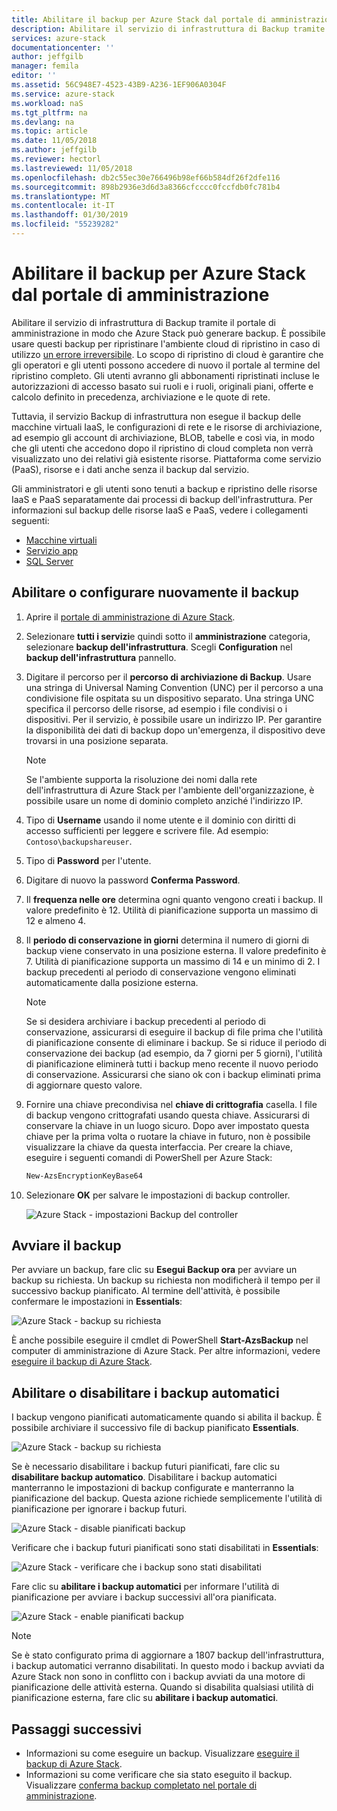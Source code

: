 ```yaml
---
title: Abilitare il backup per Azure Stack dal portale di amministrazione | Microsoft Docs
description: Abilitare il servizio di infrastruttura di Backup tramite il portale di amministrazione in modo che Azure Stack può essere ripristinato se si verifica un errore.
services: azure-stack
documentationcenter: ''
author: jeffgilb
manager: femila
editor: ''
ms.assetid: 56C948E7-4523-43B9-A236-1EF906A0304F
ms.service: azure-stack
ms.workload: naS
ms.tgt_pltfrm: na
ms.devlang: na
ms.topic: article
ms.date: 11/05/2018
ms.author: jeffgilb
ms.reviewer: hectorl
ms.lastreviewed: 11/05/2018
ms.openlocfilehash: db2c55ec30e766496b98ef66b584df26f2dfe116
ms.sourcegitcommit: 898b2936e3d6d3a8366cfcccc0fccfdb0fc781b4
ms.translationtype: MT
ms.contentlocale: it-IT
ms.lasthandoff: 01/30/2019
ms.locfileid: "55239282"
---
```

# <a name="enable-backup-for-azure-stack-from-the-administration-portal"></a>Abilitare il backup per Azure Stack dal portale di amministrazione
Abilitare il servizio di infrastruttura di Backup tramite il portale di amministrazione in modo che Azure Stack può generare backup. È possibile usare questi backup per ripristinare l'ambiente cloud di ripristino in caso di utilizzo [un errore irreversibile](./azure-stack-backup-recover-data.md). Lo scopo di ripristino di cloud è garantire che gli operatori e gli utenti possono accedere di nuovo il portale al termine del ripristino completo. Gli utenti avranno gli abbonamenti ripristinati incluse le autorizzazioni di accesso basato sui ruoli e i ruoli, originali piani, offerte e calcolo definito in precedenza, archiviazione e le quote di rete.

Tuttavia, il servizio Backup di infrastruttura non esegue il backup delle macchine virtuali IaaS, le configurazioni di rete e le risorse di archiviazione, ad esempio gli account di archiviazione, BLOB, tabelle e così via, in modo che gli utenti che accedono dopo il ripristino di cloud completa non verrà visualizzato uno dei relativi già esistente risorse. Piattaforma come servizio (PaaS), risorse e i dati anche senza il backup dal servizio. 

Gli amministratori e gli utenti sono tenuti a backup e ripristino delle risorse IaaS e PaaS separatamente dai processi di backup dell'infrastruttura. Per informazioni sul backup delle risorse IaaS e PaaS, vedere i collegamenti seguenti:

- [Macchine virtuali](https://docs.microsoft.com/azure/azure-stack/user/azure-stack-manage-vm-protect)
- [Servizio app](https://docs.microsoft.com/azure/app-service/manage-backup)
- [SQL Server](https://docs.microsoft.com/azure/virtual-machines/windows/sql/virtual-machines-windows-sql-server-iaas-overview)


## <a name="enable-or-reconfigure-backup"></a>Abilitare o configurare nuovamente il backup

1. Aprire il [portale di amministrazione di Azure Stack](azure-stack-manage-portals.md).
2. Selezionare **tutti i servizi**e quindi sotto il **amministrazione** categoria, selezionare **backup dell'infrastruttura**. Scegli **Configuration** nel **backup dell'infrastruttura** pannello.
3. Digitare il percorso per il **percorso di archiviazione di Backup**. Usare una stringa di Universal Naming Convention (UNC) per il percorso a una condivisione file ospitata su un dispositivo separato. Una stringa UNC specifica il percorso delle risorse, ad esempio i file condivisi o i dispositivi. Per il servizio, è possibile usare un indirizzo IP. Per garantire la disponibilità dei dati di backup dopo un'emergenza, il dispositivo deve trovarsi in una posizione separata.

    > [!Note]  
    > Se l'ambiente supporta la risoluzione dei nomi dalla rete dell'infrastruttura di Azure Stack per l'ambiente dell'organizzazione, è possibile usare un nome di dominio completo anziché l'indirizzo IP.
    
4. Tipo di **Username** usando il nome utente e il dominio con diritti di accesso sufficienti per leggere e scrivere file. Ad esempio: `Contoso\backupshareuser`.
5. Tipo di **Password** per l'utente.
6. Digitare di nuovo la password **Conferma Password**.
7. Il **frequenza nelle ore** determina ogni quanto vengono creati i backup. Il valore predefinito è 12. Utilità di pianificazione supporta un massimo di 12 e almeno 4. 
8. Il **periodo di conservazione in giorni** determina il numero di giorni di backup viene conservato in una posizione esterna. Il valore predefinito è 7. Utilità di pianificazione supporta un massimo di 14 e un minimo di 2. I backup precedenti al periodo di conservazione vengono eliminati automaticamente dalla posizione esterna.

    > [!Note]  
    > Se si desidera archiviare i backup precedenti al periodo di conservazione, assicurarsi di eseguire il backup di file prima che l'utilità di pianificazione consente di eliminare i backup. Se si riduce il periodo di conservazione dei backup (ad esempio, da 7 giorni per 5 giorni), l'utilità di pianificazione eliminerà tutti i backup meno recente il nuovo periodo di conservazione. Assicurarsi che siano ok con i backup eliminati prima di aggiornare questo valore. 

9. Fornire una chiave precondivisa nel **chiave di crittografia** casella. I file di backup vengono crittografati usando questa chiave. Assicurarsi di conservare la chiave in un luogo sicuro. Dopo aver impostato questa chiave per la prima volta o ruotare la chiave in futuro, non è possibile visualizzare la chiave da questa interfaccia. Per creare la chiave, eseguire i seguenti comandi di PowerShell per Azure Stack:
    ```powershell
    New-AzsEncryptionKeyBase64
    ```
10. Selezionare **OK** per salvare le impostazioni di backup controller.

    ![Azure Stack - impostazioni Backup del controller](media/azure-stack-backup/backup-controller-settings.png)

## <a name="start-backup"></a>Avviare il backup
Per avviare un backup, fare clic su **Esegui Backup ora** per avviare un backup su richiesta. Un backup su richiesta non modificherà il tempo per il successivo backup pianificato. Al termine dell'attività, è possibile confermare le impostazioni in **Essentials**:

![Azure Stack - backup su richiesta](media/azure-stack-backup/scheduled-backup.png)

È anche possibile eseguire il cmdlet di PowerShell **Start-AzsBackup** nel computer di amministrazione di Azure Stack. Per altre informazioni, vedere [eseguire il backup di Azure Stack](azure-stack-backup-back-up-azure-stack.md).

## <a name="enable-or-disable-automatic-backups"></a>Abilitare o disabilitare i backup automatici
I backup vengono pianificati automaticamente quando si abilita il backup. È possibile archiviare il successivo file di backup pianificato **Essentials**. 

![Azure Stack - backup su richiesta](media/azure-stack-backup/on-demand-backup.png)

Se è necessario disabilitare i backup futuri pianificati, fare clic su **disabilitare backup automatico**. Disabilitare i backup automatici manterranno le impostazioni di backup configurate e manterranno la pianificazione del backup. Questa azione richiede semplicemente l'utilità di pianificazione per ignorare i backup futuri. 

![Azure Stack - disable pianificati backup](media/azure-stack-backup/disable-auto-backup.png)

Verificare che i backup futuri pianificati sono stati disabilitati in **Essentials**:

![Azure Stack - verificare che i backup sono stati disabilitati](media/azure-stack-backup/confirm-disable.png)

Fare clic su **abilitare i backup automatici** per informare l'utilità di pianificazione per avviare i backup successivi all'ora pianificata. 

![Azure Stack - enable pianificati backup](media/azure-stack-backup/enable-auto-backup.png)


> [!Note]  
> Se è stato configurato prima di aggiornare a 1807 backup dell'infrastruttura, i backup automatici verranno disabilitati. In questo modo i backup avviati da Azure Stack non sono in conflitto con i backup avviati da una motore di pianificazione delle attività esterna. Quando si disabilita qualsiasi utilità di pianificazione esterna, fare clic su **abilitare i backup automatici**.


## <a name="next-steps"></a>Passaggi successivi

- Informazioni su come eseguire un backup. Visualizzare [eseguire il backup di Azure Stack](azure-stack-backup-back-up-azure-stack.md ).
- Informazioni su come verificare che sia stato eseguito il backup. Visualizzare [conferma backup completato nel portale di amministrazione](azure-stack-backup-back-up-azure-stack.md).
